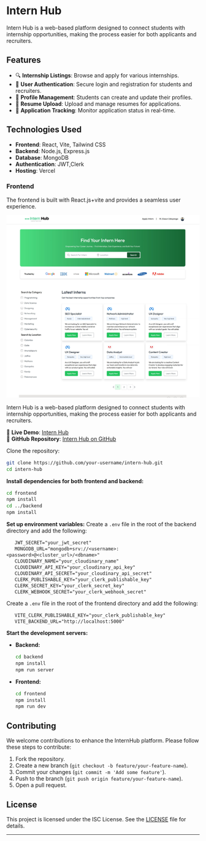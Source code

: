 # Intern Hub

Intern Hub is a web-based platform designed to connect students with internship opportunities, making the process easier for both applicants and recruiters.

## Features
- 🔍 **Internship Listings**: Browse and apply for various internships.
- 👤 **User Authentication**: Secure login and registration for students and recruiters.
- 📝 **Profile Management**: Students can create and update their profiles.
- 📄 **Resume Upload**: Upload and manage resumes for applications.
- 📩 **Application Tracking**: Monitor application status in real-time.


## Technologies Used
- **Frontend**: React, Vite, Tailwind CSS
- **Backend**: Node.js, Express.js
- **Database**: MongoDB
- **Authentication**: JWT,Clerk
- **Hosting**: Vercel

### Frontend

The frontend is built with React.js+vite and provides a seamless user experience.

![Frontend Interface](client/src/assets/src.jpg)


Intern Hub is a web-based platform designed to connect students with internship opportunities, making the process easier for both applicants and recruiters.

🚀 **Live Demo**: [Intern Hub](https://intern-hub-client.vercel.app/)  
📂 **GitHub Repository**: [Intern Hub on GitHub](https://github.com/KasunUdayanga/InternHub) 

Clone the repository:
   ```sh
   git clone https://github.com/your-username/intern-hub.git
   cd intern-hub
 ```
 **Install dependencies for both frontend and backend:**
   ```sh
   cd frontend
   npm install
   cd ../backend
   npm install
   ```

 **Set up environment variables:**
   Create a `.env` file in the root of the backend directory and add the following:
   ```
      JWT_SECRET="your_jwt_secret"
      MONGODB_URL="mongodb+srv://<username>:<password>@<cluster_url>/<dbname>"
      CLOUDINARY_NAME="your_cloudinary_name"
      CLOUDINARY_API_KEY="your_cloudinary_api_key"
      CLOUDINARY_API_SECRET="your_cloudinary_api_secret"
      CLERK_PUBLISHABLE_KEY="your_clerk_publishable_key"
      CLERK_SECRET_KEY="your_clerk_secret_key"
      CLERK_WEBHOOK_SECRET="your_clerk_webhook_secret"

   ```

 Create a `.env` file in the root of the frontend directory and add the following:
   ```
      VITE_CLERK_PUBLISHABLE_KEY="your_clerk_publishable_key"
      VITE_BACKEND_URL="http://localhost:5000"
   ```

 **Start the development servers:**
   - **Backend:**
     ```sh
     cd backend
     npm install
     npm run server
     ```
   - **Frontend:**
     ```sh
     cd frontend
     npm install
     npm run dev
     ```

   ## Contributing

We welcome contributions to enhance the InternHub platform. Please follow these steps to contribute:

1. Fork the repository.
2. Create a new branch (`git checkout -b feature/your-feature-name`).
3. Commit your changes (`git commit -m 'Add some feature'`).
4. Push to the branch (`git push origin feature/your-feature-name`).
5. Open a pull request.

## License

This project is licensed under the ISC License. See the [LICENSE](LICENSE) file for details.

---


